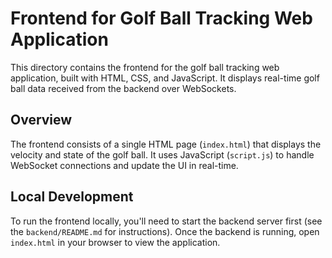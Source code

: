 # Frontend for Golf Ball Tracking Web Application

This directory contains the frontend for the golf ball tracking web application, built with HTML, CSS, and JavaScript. It displays real-time golf ball data received from the backend over WebSockets.

## Overview

The frontend consists of a single HTML page (`index.html`) that displays the velocity and state of the golf ball. It uses JavaScript (`script.js`) to handle WebSocket connections and update the UI in real-time.

## Local Development

To run the frontend locally, you'll need to start the backend server first (see the `backend/README.md` for instructions). Once the backend is running, open `index.html` in your browser to view the application.
